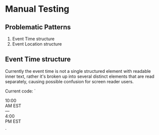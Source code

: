 # Manual Testing 
## Problematic Patterns
1. Event Time structure
2. Event Location structure 

## Event Time structure
Currently the event time is not a single structured element with readable inner text, rather it's broken up into several distinct elements that are read separately, causing possible confusion for screen reader users.

Current code:
`<div class="time-full-time">
    <div class="start_date">10:00</div>
    <div class="meridiem">AM EST</div>
    <div class="dash">—</div>
    <div class="end-date">4:00</div>
    <div class="meridiem">PM EST</div>
</div>`